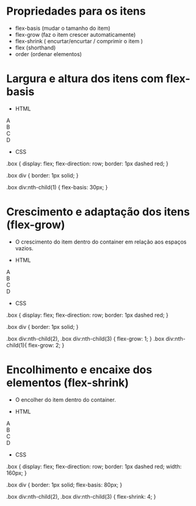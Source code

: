 # Propriedades para os itens

- flex-basis (mudar o tamanho do item)
- flex-grow (faz o item crescer automaticamente)
- flex-shrink ( encurtar/encurtar / comprimir o item )
- flex (shorthand)
- order (ordenar elementos)

# Largura e altura dos itens com flex-basis

* HTML

<div class="box">
    <div class="item">A</div>
    <div class="item">B</div>
    <div class="item">C</div>
    <div class="item">D</div>
</div>

* CSS

.box {
    display: flex;
    flex-direction: row;
    border: 1px dashed red;
}

.box div {
    border: 1px solid;
}

.box div:nth-child(1) {
    flex-basis: 30px;
}

# Crescimento e adaptação dos itens (flex-grow)

- O crescimento do item dentro do container em relação aos espaços vazios.

* HTML

<div class="box">
    <div class="item">A</div>
    <div class="item">B</div>
    <div class="item">C</div>
    <div class="item">D</div>
</div>

* CSS

.box {
    display: flex;
    flex-direction: row;
    border: 1px dashed red;
}

.box div {
    border: 1px solid;
}

.box div:nth-child(2),
.box div:nth-child(3) {
    flex-grow: 1;
}
.box div:nth-child(1){
    flex-grow: 2;
}

# Encolhimento e encaixe dos elementos (flex-shrink)

- O encolher do item dentro do container.

* HTML

<div class="box">
    <div class="item">A</div>
    <div class="item">B</div>
    <div class="item">C</div>
    <div class="item">D</div>
</div>

* CSS

.box {
    display: flex;
    flex-direction: row;
    border: 1px dashed red;
    width: 160px;
}

.box div {
    border: 1px solid;
    flex-basis: 80px;
}

.box div:nth-child(2),
.box div:nth-child(3) {
    flex-shrink: 4;
}